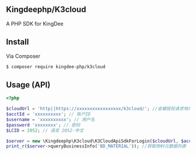 ## Kingdeephp/K3cloud

A PHP SDK for KingDee
## Install

Via Composer

``` bash
$ composer require kingdee-php/k3cloud
```

## Usage (API)

``` php
<?php

$cloudUrl = 'http||https://xxxxxxxxxxxxxxxxx/k3cloud/'; //金蝶授权请求地址
$acctId = 'xxxxxxxxxx'; // 账户ID
$username = 'xxxxxxxxxx'; // 用户名
$password 'xxxxxxxx'; // 密码
$LCID = 2052; // 语言 2052-中文

$server = new \Kingdeephp\K3cloud\K3CloudApiSdkForLogin($cloudUrl, $acctId, $username, $password, $LCID);
print_r($server->queryBusinessInfo('BD_MATERIAL')); //获取物料元数据列表

```

